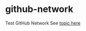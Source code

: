 # github-network
Test GitHub Network
See [topic here](https://neulionweb.dev/2021/11/github-network-graph-branch-information)
